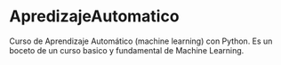 # ApredizajeAutomatico

Curso de Aprendizaje Automático (machine learning) con Python. Es un boceto de un curso basico y fundamental de Machine Learning.
